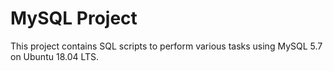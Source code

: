 # MySQL Project

This project contains SQL scripts to perform various tasks using MySQL 5.7 on Ubuntu 18.04 LTS.

